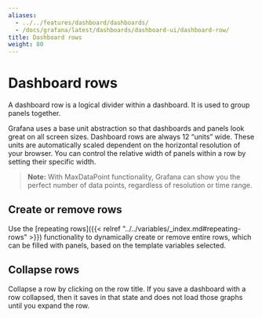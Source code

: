 ```yaml
---
aliases:
  - ../../features/dashboard/dashboards/
  - /docs/grafana/latest/dashboards/dashboard-ui/dashboard-row/
title: Dashboard rows
weight: 80
---
```


# Dashboard rows

A dashboard row is a logical divider within a dashboard. It is used to group panels together.

Grafana uses a base unit abstraction so that dashboards and panels look great on all screen sizes. Dashboard rows are always 12 “units” wide. These units are automatically scaled dependent on the horizontal resolution of your browser. You can control the relative width of panels within a row by setting their specific width.

> **Note:** With MaxDataPoint functionality, Grafana can show you the perfect number of data points, regardless of resolution or time range.

## Create or remove rows

Use the [repeating rows]({{< relref "../../variables/_index.md#repeating-rows" >}}) functionality to dynamically create or remove entire rows, which can be filled with panels, based on the template variables selected.

## Collapse rows

Collapse a row by clicking on the row title. If you save a dashboard with a row collapsed, then it saves in that state and does not load those graphs until you expand the row.
